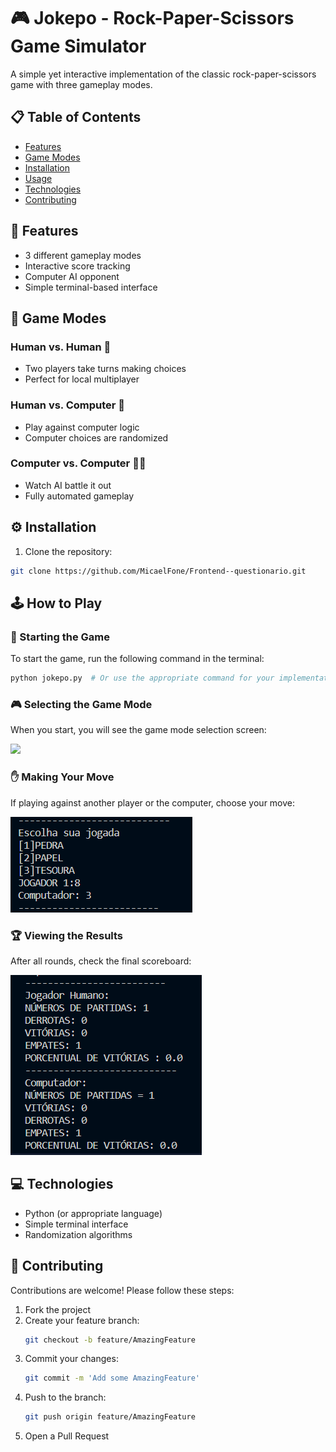 # 🎮 Jokepo - Rock-Paper-Scissors Game Simulator

A simple yet interactive implementation of the classic rock-paper-scissors game with three gameplay modes.

## 📋 Table of Contents
- [Features](#-features)
- [Game Modes](#-game-modes)
- [Installation](#-Installation)
- [Usage](#-how-to-play)
- [Technologies](#-technologies)
- [Contributing](#-contributing)

## 🚀 Features
- 3 different gameplay modes
- Interactive score tracking
- Computer AI opponent
- Simple terminal-based interface

## 🎲 Game Modes

### Human vs. Human 🤼
- Two players take turns making choices
- Perfect for local multiplayer

### Human vs. Computer 🤖
- Play against computer logic
- Computer choices are randomized

### Computer vs. Computer 🤖🤖
- Watch AI battle it out
- Fully automated gameplay

## ⚙️ Installation
1. Clone the repository:
```bash
git clone https://github.com/MicaelFone/Frontend--questionario.git
```

## 🕹️ How to Play

### 🚀 Starting the Game
To start the game, run the following command in the terminal:
```bash
python jokepo.py  # Or use the appropriate command for your implementation
```

### 🎮 Selecting the Game Mode
When you start, you will see the game mode selection screen:

<img src="./assets/menu_inicial.png"></img>

### ✋ Making Your Move
If playing against another player or the computer, choose your move:

![Move](./assets/jogada.png)

### 🏆 Viewing the Results
After all rounds, check the final scoreboard:

![Scoreboard](./assets/scoreboard.png)

## 💻 Technologies
- Python (or appropriate language)
- Simple terminal interface
- Randomization algorithms

## 🤝 Contributing
Contributions are welcome! Please follow these steps:
1. Fork the project
2. Create your feature branch:
   ```bash
   git checkout -b feature/AmazingFeature
   ```
3. Commit your changes:
   ```bash
   git commit -m 'Add some AmazingFeature'
   ```
4. Push to the branch:
   ```bash
   git push origin feature/AmazingFeature
   ```
5. Open a Pull Request

